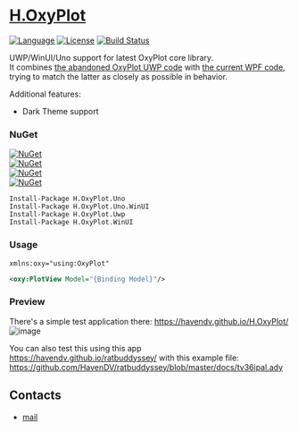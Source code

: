 # [H.OxyPlot](https://github.com/HavenDV/H.OxyPlot/) 

[![Language](https://img.shields.io/badge/language-C%23-blue.svg?style=flat-square)](https://github.com/HavenDV/H.OxyPlot/search?l=C%23&o=desc&s=&type=Code) 
[![License](https://img.shields.io/github/license/HavenDV/H.OxyPlot.svg?label=License&maxAge=86400)](LICENSE.md) 
[![Build Status](https://github.com/HavenDV/H.OxyPlot/actions/workflows/dotnet.yml/badge.svg)](https://github.com/HavenDV/H.OxyPlot/actions/workflows/dotnet.yml)

UWP/WinUI/Uno support for latest OxyPlot core library.  
It combines [the abandoned OxyPlot UWP code](https://github.com/oxyplot/oxyplot-uwp) 
with [the current WPF code](https://github.com/oxyplot/oxyplot/tree/develop/Source/OxyPlot.Wpf), 
trying to match the latter as closely as possible in behavior.

Additional features:
- Dark Theme support

### NuGet

[![NuGet](https://img.shields.io/nuget/dt/H.OxyPlot.Uno.svg?style=flat-square&label=H.OxyPlot.Uno)](https://www.nuget.org/packages/H.OxyPlot.Uno/)  
[![NuGet](https://img.shields.io/nuget/dt/H.OxyPlot.Uno.WinUI.svg?style=flat-square&label=H.OxyPlot.Uno.WinUI)](https://www.nuget.org/packages/H.OxyPlot.Uno.WinUI/)  
[![NuGet](https://img.shields.io/nuget/dt/H.OxyPlot.Uwp.svg?style=flat-square&label=H.OxyPlot.Uwp)](https://www.nuget.org/packages/H.OxyPlot.Uwp/)  
[![NuGet](https://img.shields.io/nuget/dt/H.OxyPlot.WinUI.svg?style=flat-square&label=H.OxyPlot.WinUI)](https://www.nuget.org/packages/H.OxyPlot.WinUI/)  

```
Install-Package H.OxyPlot.Uno
Install-Package H.OxyPlot.Uno.WinUI
Install-Package H.OxyPlot.Uwp
Install-Package H.OxyPlot.WinUI
```

### Usage

```
xmlns:oxy="using:OxyPlot"
```
```xml
<oxy:PlotView Model="{Binding Model}"/>
```

### Preview
There's a simple test application there:
https://havendv.github.io/H.OxyPlot/
![image](https://user-images.githubusercontent.com/3002068/149247810-7563c479-bda4-49b3-9381-faa2b5bd4a41.png)

You can also test this using this app https://havendv.github.io/ratbuddyssey/ with this example file: 
https://github.com/HavenDV/ratbuddyssey/blob/master/docs/tv36ipal.ady

## Contacts
* [mail](mailto:havendv@gmail.com)